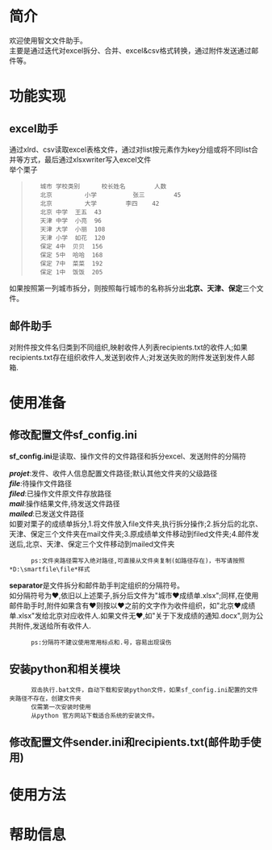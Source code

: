 # 简介
欢迎使用智文文件助手。  
主要是通过迭代对excel拆分、合并、excel&csv格式转换，通过附件发送通过邮件等。
# 功能实现
## excel助手
通过xlrd、csv读取excel表格文件，通过对list按元素作为key分组或将不同list合并等方式，最后通过xlsxwriter写入excel文件  
举个栗子  
>        城市	学校类别      校长姓名        人数  
>        北京         小学       	张三        45  
>        北京         大学        李四	42  
>        北京	中学	王五	43  
>        天津	中学	小亮	96  
>        天津	大学	小丽	108  
>        天津	小学	如花	120  
>        保定	4中	贝贝	156  
>        保定	5中	哈哈	168   
>        保定	7中	菜菜	192  
>        保定	1中	饭饭	205  
如果按照第一列城市拆分，则按照每行城市的名称拆分出**北京、天津、保定**三个文件。
## 邮件助手
对附件按文件名归类到不同组织,映射收件人列表recipients.txt的收件人;如果recipients.txt存在组织收件人,发送到收件人;对发送失败的附件发送到发件人邮箱.
# 使用准备
## 修改配置文件sf_config.ini
**sf_config.ini**是读取、操作文件的文件路径和拆分excel、发送附件的分隔符  

***projet***:发件、收件人信息配置文件路径;默认其他文件夹的父级路径  
***file***:待操作文件路径  
***filed***:已操作文件原文件存放路径  
***mail***:操作结果文件,待发送文件路径  
***mailed***:已发送文件路径  
如要对栗子的成绩单拆分,1.将文件放入file文件夹,执行拆分操作;2.拆分后的北京、天津、保定三个文件夹在mail文件夹;3.原成绩单文件移动到filed文件夹;4.邮件发送后,北京、天津、保定三个文件移动到mailed文件夹  

          ps:文件夹路径需写入绝对路径,可直接从文件夹复制(如路径存在)，书写请按照*D:\smartfile\file*样式

**separator**是文件拆分和邮件助手判定组织的分隔符号。  
如分隔符号为❤,依旧以上述栗子,拆分后文件为"城市❤成绩单.xlsx";同样,在使用邮件助手时,附件如果含有❤则按以❤之前的文字作为收件组织，如"北京❤成绩单.xlsx"发给北京对应收件人.如果文件无❤,如"关于下发成绩的通知.docx",则为公共附件,发送给所有收件人.  

          ps:分隔符不建议使用常用标点和.号，容易出现误伤  

## 安装python和相关模块
          双击执行.bat文件，自动下载和安装python文件，如果sf_config.ini配置的文件夹路径不存在，创建文件夹
          仅需第一次安装时使用
          从python 官方网站下载适合系统的安装文件。
## 修改配置文件sender.ini和recipients.txt(邮件助手使用)
# 使用方法
# 帮助信息

